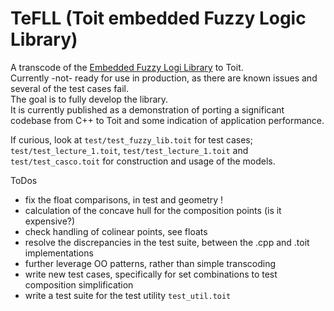 # TeFLL  (Toit embedded Fuzzy Logic Library)

A transcode of the [Embedded Fuzzy Logi Library](https://github.com/zerokol/eFLL) to Toit.  
Currently -not- ready for use in production, as there are known issues and several of the test cases fail.  
The goal is to fully develop the library.    
It is currently published as a demonstration of porting a significant codebase from C++ to Toit and some indication of application performance.  

If curious, look at `test/test_fuzzy_lib.toit` for test cases; `test/test_lecture_1.toit`, `test/test_lecture_1.toit` and `test/test_casco.toit` for construction and usage of the models.

ToDos
- fix the float comparisons, in test and geometry !
- calculation of the concave hull for the composition points (is it expensive?)
- check handling of colinear points, see floats
- resolve the discrepancies in the test suite, between the .cpp and .toit implementations
- further leverage OO patterns, rather than simple transcoding
- write new test cases, specifically for set combinations to test composition simplification
- write a test suite for the test utility `test_util.toit`
